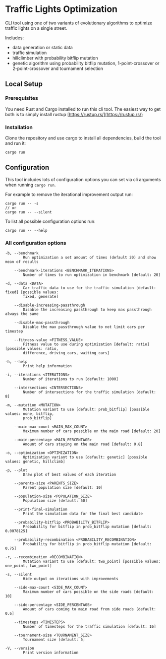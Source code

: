 # Traffic Lights Optimization

CLI tool using one of two variants of evolutionary algorithms to optimize traffic lights on a single street.

Includes:
- data generation or static data
- traffic simulation
- hillclimber with probability bitflip mutation
- genetic algorithm using probability bitflip mutation, 1-point-crossover or 2-point-crossover and tournament selection

## Local Setup

### Prerequisites

You need Rust and Cargo installed to run this cli tool. The easiest way to get both is to simply install rustup [https://rustup.rs/](https://rustup.rs/)

### Installation

Clone the repository and use cargo to install all dependencies, build the tool and run it:
```
cargo run
```

## Configuration

This tool includes lots of configuration options you can set via cli arguments when running `cargo run`.

For example to remove the iterational improvement output run:
```
cargo run -- -s
// or
cargo run -- --silent
```

To list all possible configuration options run:
```
cargo run -- --help
```

### All configuration options
```
-b, --benchmark
        Run optimization a set amount of times (default 20) and show mean of results

    --benchmark-iterations <BENCHMARK_ITERATIONS>
        Number of times to run optimization in benchmark [default: 20]

-d, --data <DATA>
        Car traffic data to use for the traffic simulation [default: fixed] [possible values:
        fixed, generate]

    --disable-increasing-passthrough
        Disable the increasing passthrough to keep max passthrough always the same

    --disable-max-passthrough
        Disable the max passthrough value to not limit cars per timestep

    --fitness-value <FITNESS_VALUE>
        Fitness value to use during optimization [default: ratio] [possible values: ratio,
        difference, driving_cars, waiting_cars]

-h, --help
        Print help information

-i, --iterations <ITERATIONS>
        Number of iterations to run [default: 1000]

    --intersections <INTERSECTIONS>
        Number of intersections for the traffic simulation [default: 8]

-m, --mutation <MUTATION>
        Mutation variant to use [default: prob_bitflip] [possible values: none, bitflip,
        prob_bitflip]

    --main-max-count <MAIN_MAX_COUNT>
        Maximum number of cars possible on the main road [default: 20]

    --main-percentage <MAIN_PERCENTAGE>
        Amount of cars staying on the main road [default: 0.8]

-o, --optimization <OPTIMIZATION>
        Optimization variant to use [default: genetic] [possible values: genetic, hillclimb]

-p, --plot
        Draw plot of best values of each iteration

    --parents-size <PARENTS_SIZE>
        Parent population size [default: 10]

    --population-size <POPULATION_SIZE>
        Population size [default: 50]

    --print-final-simulation
        Print the simulation data for the final best candidate

    --probability-bitflip <PROBABILITY_BITFLIP>
        Probability for bitflip in prob_bitflip mutation [default: 0.0078125]

    --probability-recombination <PROBABILITY_RECOMBINATION>
        Probability for bitflip in prob_bitflip mutation [default: 0.75]

-r, --recombination <RECOMBINATION>
        Mutation variant to use [default: two_point] [possible values: one_point, two_point]

-s, --silent
        Hide output on iterations with improvements

    --side-max-count <SIDE_MAX_COUNT>
        Maximum number of cars possible on the side roads [default: 10]

    --side-percentage <SIDE_PERCENTAGE>
        Amount of cars coming to main road from side roads [default: 0.6]

    --timesteps <TIMESTEPS>
        Number of timesteps for the traffic simulation [default: 16]

    --tournament-size <TOURNAMENT_SIZE>
        Tournament size [default: 5]

-V, --version
        Print version information
```
